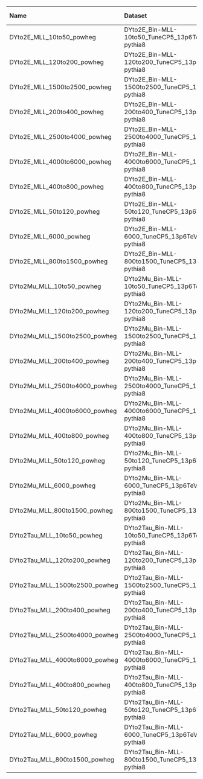 | Name                           | Dataset                                                    | Root Status                      | NanoV15 Status                   | Chained Request                                                                                                                                                                                                         | RunIII2024Summer24 Root Request     |
|:-------------------------------|:-----------------------------------------------------------|:---------------------------------|:---------------------------------|:------------------------------------------------------------------------------------------------------------------------------------------------------------------------------------------------------------------------|:------------------------------------|
| DYto2E_MLL_10to50_powheg       | DYto2E_Bin-MLL-10to50_TuneCP5_13p6TeV_powheg-pythia8       | $${\color{green}\textbf{DONE}}$$ | $${\color{green}\textbf{DONE}}$$ | [here](https://cms-pdmv-prod.web.cern.ch/mcm/requests?page=0&member_of_chain=GEN-chain_RunIII2024Summer24wmLHEGS_flowRunIII2024Summer24DRPremix_flowRunIII2024Summer24MiniAODv6_flowRunIII2024Summer24NanoAODv15-00018) | GEN-RunIII2024Summer24wmLHEGS-00017 |
| DYto2E_MLL_120to200_powheg     | DYto2E_Bin-MLL-120to200_TuneCP5_13p6TeV_powheg-pythia8     | $${\color{green}\textbf{DONE}}$$ | $${\color{green}\textbf{DONE}}$$ | [here](https://cms-pdmv-prod.web.cern.ch/mcm/requests?page=0&member_of_chain=GEN-chain_RunIII2024Summer24wmLHEGS_flowRunIII2024Summer24DRPremix_flowRunIII2024Summer24MiniAODv6_flowRunIII2024Summer24NanoAODv15-00026) | GEN-RunIII2024Summer24wmLHEGS-00025 |
| DYto2E_MLL_1500to2500_powheg   | DYto2E_Bin-MLL-1500to2500_TuneCP5_13p6TeV_powheg-pythia8   | $${\color{green}\textbf{DONE}}$$ | $${\color{green}\textbf{DONE}}$$ | [here](https://cms-pdmv-prod.web.cern.ch/mcm/requests?page=0&member_of_chain=GEN-chain_RunIII2024Summer24wmLHEGS_flowRunIII2024Summer24DRPremix_flowRunIII2024Summer24MiniAODv6_flowRunIII2024Summer24NanoAODv15-00022) | GEN-RunIII2024Summer24wmLHEGS-00021 |
| DYto2E_MLL_200to400_powheg     | DYto2E_Bin-MLL-200to400_TuneCP5_13p6TeV_powheg-pythia8     | $${\color{green}\textbf{DONE}}$$ | $${\color{green}\textbf{DONE}}$$ | [here](https://cms-pdmv-prod.web.cern.ch/mcm/requests?page=0&member_of_chain=GEN-chain_RunIII2024Summer24wmLHEGS_flowRunIII2024Summer24DRPremix_flowRunIII2024Summer24MiniAODv6_flowRunIII2024Summer24NanoAODv15-00027) | GEN-RunIII2024Summer24wmLHEGS-00026 |
| DYto2E_MLL_2500to4000_powheg   | DYto2E_Bin-MLL-2500to4000_TuneCP5_13p6TeV_powheg-pythia8   | $${\color{green}\textbf{DONE}}$$ | $${\color{green}\textbf{DONE}}$$ | [here](https://cms-pdmv-prod.web.cern.ch/mcm/requests?page=0&member_of_chain=GEN-chain_RunIII2024Summer24wmLHEGS_flowRunIII2024Summer24DRPremix_flowRunIII2024Summer24MiniAODv6_flowRunIII2024Summer24NanoAODv15-00023) | GEN-RunIII2024Summer24wmLHEGS-00022 |
| DYto2E_MLL_4000to6000_powheg   | DYto2E_Bin-MLL-4000to6000_TuneCP5_13p6TeV_powheg-pythia8   | $${\color{green}\textbf{DONE}}$$ | $${\color{green}\textbf{DONE}}$$ | [here](https://cms-pdmv-prod.web.cern.ch/mcm/requests?page=0&member_of_chain=GEN-chain_RunIII2024Summer24wmLHEGS_flowRunIII2024Summer24DRPremix_flowRunIII2024Summer24MiniAODv6_flowRunIII2024Summer24NanoAODv15-00024) | GEN-RunIII2024Summer24wmLHEGS-00023 |
| DYto2E_MLL_400to800_powheg     | DYto2E_Bin-MLL-400to800_TuneCP5_13p6TeV_powheg-pythia8     | $${\color{green}\textbf{DONE}}$$ | $${\color{green}\textbf{DONE}}$$ | [here](https://cms-pdmv-prod.web.cern.ch/mcm/requests?page=0&member_of_chain=GEN-chain_RunIII2024Summer24wmLHEGS_flowRunIII2024Summer24DRPremix_flowRunIII2024Summer24MiniAODv6_flowRunIII2024Summer24NanoAODv15-00020) | GEN-RunIII2024Summer24wmLHEGS-00019 |
| DYto2E_MLL_50to120_powheg      | DYto2E_Bin-MLL-50to120_TuneCP5_13p6TeV_powheg-pythia8      | $${\color{green}\textbf{DONE}}$$ | $${\color{green}\textbf{DONE}}$$ | [here](https://cms-pdmv-prod.web.cern.ch/mcm/requests?page=0&member_of_chain=GEN-chain_RunIII2024Summer24wmLHEGS_flowRunIII2024Summer24DRPremix_flowRunIII2024Summer24MiniAODv6_flowRunIII2024Summer24NanoAODv15-00019) | GEN-RunIII2024Summer24wmLHEGS-00018 |
| DYto2E_MLL_6000_powheg         | DYto2E_Bin-MLL-6000_TuneCP5_13p6TeV_powheg-pythia8         | $${\color{green}\textbf{DONE}}$$ | $${\color{green}\textbf{DONE}}$$ | [here](https://cms-pdmv-prod.web.cern.ch/mcm/requests?page=0&member_of_chain=GEN-chain_RunIII2024Summer24wmLHEGS_flowRunIII2024Summer24DRPremix_flowRunIII2024Summer24MiniAODv6_flowRunIII2024Summer24NanoAODv15-00025) | GEN-RunIII2024Summer24wmLHEGS-00024 |
| DYto2E_MLL_800to1500_powheg    | DYto2E_Bin-MLL-800to1500_TuneCP5_13p6TeV_powheg-pythia8    | $${\color{green}\textbf{DONE}}$$ | $${\color{green}\textbf{DONE}}$$ | [here](https://cms-pdmv-prod.web.cern.ch/mcm/requests?page=0&member_of_chain=GEN-chain_RunIII2024Summer24wmLHEGS_flowRunIII2024Summer24DRPremix_flowRunIII2024Summer24MiniAODv6_flowRunIII2024Summer24NanoAODv15-00021) | GEN-RunIII2024Summer24wmLHEGS-00020 |
| DYto2Mu_MLL_10to50_powheg      | DYto2Mu_Bin-MLL-10to50_TuneCP5_13p6TeV_powheg-pythia8      | $${\color{green}\textbf{DONE}}$$ | $${\color{green}\textbf{DONE}}$$ | [here](https://cms-pdmv-prod.web.cern.ch/mcm/requests?page=0&member_of_chain=GEN-chain_RunIII2024Summer24wmLHEGS_flowRunIII2024Summer24DRPremix_flowRunIII2024Summer24MiniAODv6_flowRunIII2024Summer24NanoAODv15-00013) | GEN-RunIII2024Summer24wmLHEGS-00012 |
| DYto2Mu_MLL_120to200_powheg    | DYto2Mu_Bin-MLL-120to200_TuneCP5_13p6TeV_powheg-pythia8    | $${\color{green}\textbf{DONE}}$$ | $${\color{green}\textbf{DONE}}$$ | [here](https://cms-pdmv-prod.web.cern.ch/mcm/requests?page=0&member_of_chain=GEN-chain_RunIII2024Summer24wmLHEGS_flowRunIII2024Summer24DRPremix_flowRunIII2024Summer24MiniAODv6_flowRunIII2024Summer24NanoAODv15-00008) | GEN-RunIII2024Summer24wmLHEGS-00007 |
| DYto2Mu_MLL_1500to2500_powheg  | DYto2Mu_Bin-MLL-1500to2500_TuneCP5_13p6TeV_powheg-pythia8  | $${\color{green}\textbf{DONE}}$$ | $${\color{green}\textbf{DONE}}$$ | [here](https://cms-pdmv-prod.web.cern.ch/mcm/requests?page=0&member_of_chain=GEN-chain_RunIII2024Summer24wmLHEGS_flowRunIII2024Summer24DRPremix_flowRunIII2024Summer24MiniAODv6_flowRunIII2024Summer24NanoAODv15-00015) | GEN-RunIII2024Summer24wmLHEGS-00014 |
| DYto2Mu_MLL_200to400_powheg    | DYto2Mu_Bin-MLL-200to400_TuneCP5_13p6TeV_powheg-pythia8    | $${\color{green}\textbf{DONE}}$$ | $${\color{green}\textbf{DONE}}$$ | [here](https://cms-pdmv-prod.web.cern.ch/mcm/requests?page=0&member_of_chain=GEN-chain_RunIII2024Summer24wmLHEGS_flowRunIII2024Summer24DRPremix_flowRunIII2024Summer24MiniAODv6_flowRunIII2024Summer24NanoAODv15-00009) | GEN-RunIII2024Summer24wmLHEGS-00008 |
| DYto2Mu_MLL_2500to4000_powheg  | DYto2Mu_Bin-MLL-2500to4000_TuneCP5_13p6TeV_powheg-pythia8  | $${\color{green}\textbf{DONE}}$$ | $${\color{green}\textbf{DONE}}$$ | [here](https://cms-pdmv-prod.web.cern.ch/mcm/requests?page=0&member_of_chain=GEN-chain_RunIII2024Summer24wmLHEGS_flowRunIII2024Summer24DRPremix_flowRunIII2024Summer24MiniAODv6_flowRunIII2024Summer24NanoAODv15-00016) | GEN-RunIII2024Summer24wmLHEGS-00015 |
| DYto2Mu_MLL_4000to6000_powheg  | DYto2Mu_Bin-MLL-4000to6000_TuneCP5_13p6TeV_powheg-pythia8  | $${\color{green}\textbf{DONE}}$$ | $${\color{green}\textbf{DONE}}$$ | [here](https://cms-pdmv-prod.web.cern.ch/mcm/requests?page=0&member_of_chain=GEN-chain_RunIII2024Summer24wmLHEGS_flowRunIII2024Summer24DRPremix_flowRunIII2024Summer24MiniAODv6_flowRunIII2024Summer24NanoAODv15-00012) | GEN-RunIII2024Summer24wmLHEGS-00011 |
| DYto2Mu_MLL_400to800_powheg    | DYto2Mu_Bin-MLL-400to800_TuneCP5_13p6TeV_powheg-pythia8    | $${\color{green}\textbf{DONE}}$$ | $${\color{green}\textbf{DONE}}$$ | [here](https://cms-pdmv-prod.web.cern.ch/mcm/requests?page=0&member_of_chain=GEN-chain_RunIII2024Summer24wmLHEGS_flowRunIII2024Summer24DRPremix_flowRunIII2024Summer24MiniAODv6_flowRunIII2024Summer24NanoAODv15-00010) | GEN-RunIII2024Summer24wmLHEGS-00009 |
| DYto2Mu_MLL_50to120_powheg     | DYto2Mu_Bin-MLL-50to120_TuneCP5_13p6TeV_powheg-pythia8     | $${\color{green}\textbf{DONE}}$$ | $${\color{green}\textbf{DONE}}$$ | [here](https://cms-pdmv-prod.web.cern.ch/mcm/requests?page=0&member_of_chain=GEN-chain_RunIII2024Summer24wmLHEGS_flowRunIII2024Summer24DRPremix_flowRunIII2024Summer24MiniAODv6_flowRunIII2024Summer24NanoAODv15-00014) | GEN-RunIII2024Summer24wmLHEGS-00013 |
| DYto2Mu_MLL_6000_powheg        | DYto2Mu_Bin-MLL-6000_TuneCP5_13p6TeV_powheg-pythia8        | $${\color{green}\textbf{DONE}}$$ | $${\color{green}\textbf{DONE}}$$ | [here](https://cms-pdmv-prod.web.cern.ch/mcm/requests?page=0&member_of_chain=GEN-chain_RunIII2024Summer24wmLHEGS_flowRunIII2024Summer24DRPremix_flowRunIII2024Summer24MiniAODv6_flowRunIII2024Summer24NanoAODv15-00017) | GEN-RunIII2024Summer24wmLHEGS-00016 |
| DYto2Mu_MLL_800to1500_powheg   | DYto2Mu_Bin-MLL-800to1500_TuneCP5_13p6TeV_powheg-pythia8   | $${\color{green}\textbf{DONE}}$$ | $${\color{green}\textbf{DONE}}$$ | [here](https://cms-pdmv-prod.web.cern.ch/mcm/requests?page=0&member_of_chain=GEN-chain_RunIII2024Summer24wmLHEGS_flowRunIII2024Summer24DRPremix_flowRunIII2024Summer24MiniAODv6_flowRunIII2024Summer24NanoAODv15-00011) | GEN-RunIII2024Summer24wmLHEGS-00010 |
| DYto2Tau_MLL_10to50_powheg     | DYto2Tau_Bin-MLL-10to50_TuneCP5_13p6TeV_powheg-pythia8     | $${\color{green}\textbf{DONE}}$$ | $${\color{green}\textbf{DONE}}$$ | [here](https://cms-pdmv-prod.web.cern.ch/mcm/requests?page=0&member_of_chain=GEN-chain_RunIII2024Summer24wmLHEGS_flowRunIII2024Summer24DRPremix_flowRunIII2024Summer24MiniAODv6_flowRunIII2024Summer24NanoAODv15-00037) | GEN-RunIII2024Summer24wmLHEGS-00036 |
| DYto2Tau_MLL_120to200_powheg   | DYto2Tau_Bin-MLL-120to200_TuneCP5_13p6TeV_powheg-pythia8   | $${\color{green}\textbf{DONE}}$$ | $${\color{green}\textbf{DONE}}$$ | [here](https://cms-pdmv-prod.web.cern.ch/mcm/requests?page=0&member_of_chain=GEN-chain_RunIII2024Summer24wmLHEGS_flowRunIII2024Summer24DRPremix_flowRunIII2024Summer24MiniAODv6_flowRunIII2024Summer24NanoAODv15-00028) | GEN-RunIII2024Summer24wmLHEGS-00027 |
| DYto2Tau_MLL_1500to2500_powheg | DYto2Tau_Bin-MLL-1500to2500_TuneCP5_13p6TeV_powheg-pythia8 | $${\color{green}\textbf{DONE}}$$ | $${\color{green}\textbf{DONE}}$$ | [here](https://cms-pdmv-prod.web.cern.ch/mcm/requests?page=0&member_of_chain=GEN-chain_RunIII2024Summer24wmLHEGS_flowRunIII2024Summer24DRPremix_flowRunIII2024Summer24MiniAODv6_flowRunIII2024Summer24NanoAODv15-00032) | GEN-RunIII2024Summer24wmLHEGS-00031 |
| DYto2Tau_MLL_200to400_powheg   | DYto2Tau_Bin-MLL-200to400_TuneCP5_13p6TeV_powheg-pythia8   | $${\color{green}\textbf{DONE}}$$ | $${\color{green}\textbf{DONE}}$$ | [here](https://cms-pdmv-prod.web.cern.ch/mcm/requests?page=0&member_of_chain=GEN-chain_RunIII2024Summer24wmLHEGS_flowRunIII2024Summer24DRPremix_flowRunIII2024Summer24MiniAODv6_flowRunIII2024Summer24NanoAODv15-00029) | GEN-RunIII2024Summer24wmLHEGS-00028 |
| DYto2Tau_MLL_2500to4000_powheg | DYto2Tau_Bin-MLL-2500to4000_TuneCP5_13p6TeV_powheg-pythia8 | $${\color{green}\textbf{DONE}}$$ | $${\color{green}\textbf{DONE}}$$ | [here](https://cms-pdmv-prod.web.cern.ch/mcm/requests?page=0&member_of_chain=GEN-chain_RunIII2024Summer24wmLHEGS_flowRunIII2024Summer24DRPremix_flowRunIII2024Summer24MiniAODv6_flowRunIII2024Summer24NanoAODv15-00033) | GEN-RunIII2024Summer24wmLHEGS-00032 |
| DYto2Tau_MLL_4000to6000_powheg | DYto2Tau_Bin-MLL-4000to6000_TuneCP5_13p6TeV_powheg-pythia8 | $${\color{green}\textbf{DONE}}$$ | $${\color{green}\textbf{DONE}}$$ | [here](https://cms-pdmv-prod.web.cern.ch/mcm/requests?page=0&member_of_chain=GEN-chain_RunIII2024Summer24wmLHEGS_flowRunIII2024Summer24DRPremix_flowRunIII2024Summer24MiniAODv6_flowRunIII2024Summer24NanoAODv15-00034) | GEN-RunIII2024Summer24wmLHEGS-00033 |
| DYto2Tau_MLL_400to800_powheg   | DYto2Tau_Bin-MLL-400to800_TuneCP5_13p6TeV_powheg-pythia8   | $${\color{green}\textbf{DONE}}$$ | $${\color{green}\textbf{DONE}}$$ | [here](https://cms-pdmv-prod.web.cern.ch/mcm/requests?page=0&member_of_chain=GEN-chain_RunIII2024Summer24wmLHEGS_flowRunIII2024Summer24DRPremix_flowRunIII2024Summer24MiniAODv6_flowRunIII2024Summer24NanoAODv15-00030) | GEN-RunIII2024Summer24wmLHEGS-00029 |
| DYto2Tau_MLL_50to120_powheg    | DYto2Tau_Bin-MLL-50to120_TuneCP5_13p6TeV_powheg-pythia8    | $${\color{green}\textbf{DONE}}$$ | $${\color{green}\textbf{DONE}}$$ | [here](https://cms-pdmv-prod.web.cern.ch/mcm/requests?page=0&member_of_chain=GEN-chain_RunIII2024Summer24wmLHEGS_flowRunIII2024Summer24DRPremix_flowRunIII2024Summer24MiniAODv6_flowRunIII2024Summer24NanoAODv15-00036) | GEN-RunIII2024Summer24wmLHEGS-00035 |
| DYto2Tau_MLL_6000_powheg       | DYto2Tau_Bin-MLL-6000_TuneCP5_13p6TeV_powheg-pythia8       | $${\color{green}\textbf{DONE}}$$ | $${\color{green}\textbf{DONE}}$$ | [here](https://cms-pdmv-prod.web.cern.ch/mcm/requests?page=0&member_of_chain=GEN-chain_RunIII2024Summer24wmLHEGS_flowRunIII2024Summer24DRPremix_flowRunIII2024Summer24MiniAODv6_flowRunIII2024Summer24NanoAODv15-00035) | GEN-RunIII2024Summer24wmLHEGS-00034 |
| DYto2Tau_MLL_800to1500_powheg  | DYto2Tau_Bin-MLL-800to1500_TuneCP5_13p6TeV_powheg-pythia8  | $${\color{green}\textbf{DONE}}$$ | $${\color{green}\textbf{DONE}}$$ | [here](https://cms-pdmv-prod.web.cern.ch/mcm/requests?page=0&member_of_chain=GEN-chain_RunIII2024Summer24wmLHEGS_flowRunIII2024Summer24DRPremix_flowRunIII2024Summer24MiniAODv6_flowRunIII2024Summer24NanoAODv15-00031) | GEN-RunIII2024Summer24wmLHEGS-00030 |